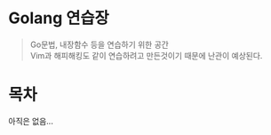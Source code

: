 # Golang 연습장
> Go문법, 내장함수 등을 연습하기 위한 공간<br>
> Vim과 해피해킹도 같이 연습하려고 만든것이기 때문에 난관이 예상된다.

# 목차
아직은 없음...